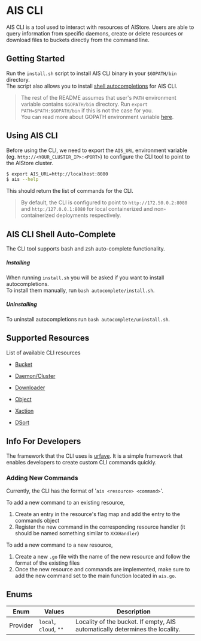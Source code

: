 # AIS CLI

AIS CLI is a tool used to interact with resources of AIStore. Users are able to query information from specific daemons, create or delete resources or download files to buckets directly from the command line.

## Getting Started

Run the `install.sh` script to install AIS CLI binary in your `$GOPATH/bin` directory.  
The script also allows you to install [shell autocompletions](#ais-cli-shell-auto-complete) for AIS CLI.
> The rest of the README assumes that user's `PATH` environment variable contains `$GOPATH/bin` directory.
> Run `export PATH=$PATH:$GOPATH/bin` if this is not the case for you.  
> You can read more about GOPATH environment variable [here](https://golang.org/doc/code.html#GOPATH).

## Using AIS CLI

Before using the CLI, we need to export the `AIS_URL` environment variable (eg. `http://<YOUR_CLUSTER_IP>:<PORT>`) to configure the CLI tool to point to the AIStore cluster.
 ```sh
 $ export AIS_URL=http://localhost:8080
 $ ais --help
 ```
 This should return the list of commands for the CLI.

> By default, the CLI is configured to point to `http://172.50.0.2:8080` and `http:/127.0.0.1:8080` for local containerized and non-containerized deployments respectively.

## AIS CLI Shell Auto-Complete

The CLI tool supports bash and zsh auto-complete functionality.

##### Installing

When running `install.sh` you will be asked if you want to install autocompletions.  
To install them manually, run `bash autocomplete/install.sh`.

##### Uninstalling

To uninstall autocompletions run `bash autocomplete/uninstall.sh`.

## Supported Resources

List of available CLI resources

* [Bucket](./resources/bucket.md)

* [Daemon/Cluster](./resources/daeclu.md)

* [Downloader](./resources/downloader.md)

* [Object](./resources/object.md)

* [Xaction](./resources/xaction.md)

* [DSort](./resources/dsort.md)

## Info For Developers

The framework that the CLI uses is [urfave](https://github.com/urfave/cli). It is a simple framework that enables developers to create custom CLI commands quickly.

### Adding New Commands

Currently, the CLI has the format of '`ais <resource> <command>`'.

To add a new command to an existing resource,

1. Create an entry in the resource's flag map and add the entry to the commands object
2. Register the new command in the corresponding resource handler (it should be named something similar to `XXXHandler`)

To add a new command to a new resource,

1. Create a new `.go` file with the name of the new resource and follow the format of the existing files
2. Once the new resource and commands are implemented, make sure to add the new command set to the main function located in `ais.go`.

## Enums

| Enum | Values | Description |
| --- | --- | --- |
| Provider | `local`, `cloud`, `""` | Locality of the bucket. If empty, AIS automatically determines the locality. |
